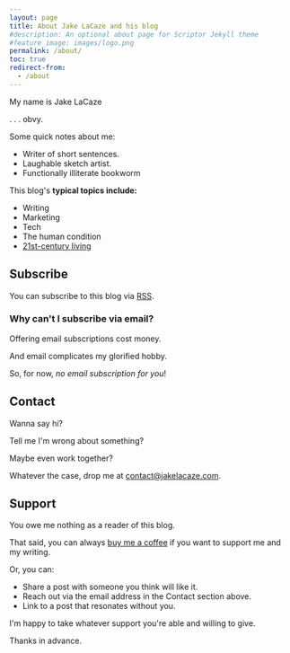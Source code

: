 ```yaml
---
layout: page
title: About Jake LaCaze and his blog
#description: An optional about page for Scriptor Jekyll theme
#feature_image: images/logo.png
permalink: /about/
toc: true
redirect-from:
  - /about
---
```


My name is Jake LaCaze

. . . obvy.

Some quick notes about me:

- Writer of short sentences.
- Laughable sketch artist.
- Functionally illiterate bookworm

This blog's **typical topics include:**

- Writing
- Marketing
- Tech
- The human condition
- [21st-century living](https://www.youtube.com/watch?v=rKwMni-2szU)

## Subscribe
You can subscribe to this blog via [RSS](/feed).

### Why can't I subscribe via email?
Offering email subscriptions cost money.

And email complicates my glorified hobby.

So, for now, *no email subscription for you*!

## Contact
Wanna say hi?

Tell me I'm wrong about something?

Maybe even work together?

Whatever the case, drop me at [contact@jakelacaze.com](mailto:contact@jakelacaze.com).

## Support
You owe me nothing as a reader of this blog. 

That said, you can always [buy me a coffee](https://buymeacoffee.com/jakelacaze) if you want to support me and my writing.

Or, you can:

- Share a post with someone you think will like it.
- Reach out via the email address in the Contact section above.
- Link to a post that resonates without you.

I'm happy to take whatever support you're able and willing to give.

Thanks in advance.





